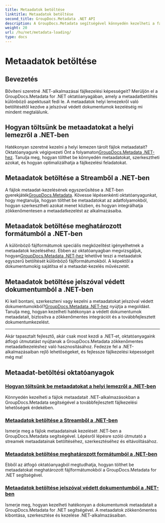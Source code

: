 ```yaml
---
title: Metaadatok betöltése
linktitle: Metaadatok betöltése
second_title: GroupDocs.Metadata .NET API
description: A GroupDocs.Metadata segítségével könnyedén kezelheti a fájlok metaadatait .NET-ben. Ismerje meg a betöltési technikákat, a szerkesztést és egyebeket a továbbfejlesztett fájlkezelési lehetőségek érdekében.
weight: 20
url: /hu/net/metadata-loading/
type: docs
---
```

# Metaadatok betöltése

## Bevezetés

Bővíteni szeretné .NET-alkalmazásai fájlkezelési képességeit? Merüljön el a GroupDocs.Metadata for .NET oktatóanyagában, amely a metaadatbetöltés különböző aspektusait fedi le. A metaadatok helyi lemezekről való betöltésétől kezdve a jelszóval védett dokumentumok kezeléséig mi mindent megtalálunk.

## Hogyan töltsünk be metaadatokat a helyi lemezről a .NET-ben

 Hatékonyan szeretné kezelni a helyi lemezen tárolt fájlok metaadatait? Oktatóanyagunk végigvezeti Önt a folyamaton[GroupDocs.Metadata .NET-hez](./load-metadata-local-disk/). Tanulja meg, hogyan tölthet be könnyedén metaadatokat, szerkesztheti azokat, és hogyan optimalizálhatja a fájlkezelési feladatokat.

## Metaadatok betöltése a Streamből a .NET-ben

 A fájlok metaadat-kezelésének egyszerűsítése a .NET-ben gyerekjáték[GroupDocs.Metadata](./load-metadata-stream/). Kövesse lépésenkénti oktatóanyagunkat, hogy megtanulja, hogyan tölthet be metaadatokat az adatfolyamokból, hogyan szerkesztheti azokat menet közben, és hogyan integrálhatja zökkenőmentesen a metaadatkezelést az alkalmazásaiba.

## Metaadatok betöltése meghatározott formátumból a .NET-ben

 A különböző fájlformátumok speciális megközelítést igényelhetnek a metaadatok kezeléséhez. Ebben az oktatóanyagban megvizsgáljuk, hogyan[GroupDocs.Metadata .NET-hez](./load-metadata-specific-format/) lehetővé teszi a metaadatok egyszerű betöltését különböző fájlformátumokból. A képektől a dokumentumokig sajátítsa el a metaadat-kezelés művészetét.

## Metaadatok betöltése jelszóval védett dokumentumból a .NET-ben

Ki kell bontani, szerkeszteni vagy kezelni a metaadatokat jelszóval védett dokumentumokból?[GroupDocs.Metadata .NET-hez](./load-metadata-password-protected/) nyújtja a megoldást. Tanulja meg, hogyan kezelheti hatékonyan a védett dokumentumok metaadatait, biztosítva a zökkenőmentes integrációt és a továbbfejlesztett dokumentumkezelést.

----
Akár tapasztalt fejlesztő, akár csak most kezdi a .NET-et, oktatóanyagaink átfogó útmutatást nyújtanak a GroupDocs.Metadata zökkenőmentes metaadatkezeléshez való hasznosításához. Fedezze fel a .NET-alkalmazásaiban rejlő lehetőségeket, és fejlessze fájlkezelési képességeit még ma!

## Metaadat-betöltési oktatóanyagok
### [Hogyan töltsünk be metaadatokat a helyi lemezről a .NET-ben](./load-metadata-local-disk/)
Könnyedén kezelheti a fájlok metaadatait .NET-alkalmazásokban a GroupDocs.Metadata segítségével a továbbfejlesztett fájlkezelési lehetőségek érdekében.
### [Metaadatok betöltése a Streamből a .NET-ben](./load-metadata-stream/)
Ismerje meg a fájlok metaadatainak kezelését .NET-ben a GroupDocs.Metadata segítségével. Lépésről lépésre szóló útmutató a streamek metaadatainak betöltéséhez, szerkesztéséhez és eltávolításához.
### [Metaadatok betöltése meghatározott formátumból a .NET-ben](./load-metadata-specific-format/)
Ebből az átfogó oktatóanyagból megtudhatja, hogyan tölthet be metaadatokat meghatározott fájlformátumokból a GroupDocs.Metadata for .NET segítségével.
### [Metaadatok betöltése jelszóval védett dokumentumból a .NET-ben](./load-metadata-password-protected/)
Ismerje meg, hogyan kezelheti hatékonyan a dokumentumok metaadatait a GroupDocs.Metadata for .NET segítségével. A metaadatok zökkenőmentes kibontása, szerkesztése és kezelése .NET-alkalmazásaiban.